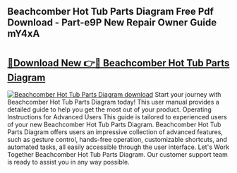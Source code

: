 ## Beachcomber Hot Tub Parts Diagram Free Pdf Download - Part-e9P New Repair Owner Guide mY4xA

# <h2><a href="http://dfqmpag.blite.top/?on=Beachcomber+Hot+Tub+Parts+Diagram">🔗Download New 👉🔴 Beachcomber Hot Tub Parts Diagram</a></h2>

[![Beachcomber Hot Tub Parts Diagram download](https://i.imgur.com/lujVjoI.png)](http://dfqmpag.blite.top/?on=Beachcomber+Hot+Tub+Parts+Diagram)
Start your journey with Beachcomber Hot Tub Parts Diagram today! This user manual provides a detailed guide to help you get the most out of your product. Operating Instructions for Advanced Users This guide is tailored to experienced users of your new Beachcomber Hot Tub Parts Diagram. Beachcomber Hot Tub Parts Diagram offers users an impressive collection of advanced features, such as gesture control, hands-free operation, customizable shortcuts, and automated tasks, all easily accessible through the user interface. Let's Work Together Beachcomber Hot Tub Parts Diagram. Our customer support team is ready to assist you in any way possible.
